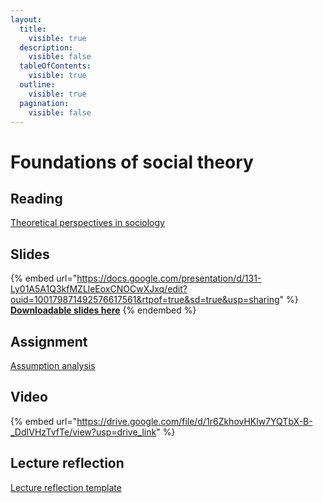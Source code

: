 ```yaml
---
layout:
  title:
    visible: true
  description:
    visible: false
  tableOfContents:
    visible: true
  outline:
    visible: true
  pagination:
    visible: false
---
```


# Foundations of social theory

## Reading

[Theoretical perspectives in sociology](https://drive.google.com/file/d/1rRnvUKXky1NDcl260b_MOBv5S7oZK0qW/view?usp=sharing)

## Slides

{% embed url="https://docs.google.com/presentation/d/131-Ly01A5A1Q3kfMZLleEoxCNOCwXJxq/edit?ouid=100179871492576617561&rtpof=true&sd=true&usp=sharing" %}
[**Downloadable slides here**](https://docs.google.com/presentation/d/131-Ly01A5A1Q3kfMZLleEoxCNOCwXJxq/edit?usp=sharing\&ouid=100179871492576617561\&rtpof=true\&sd=true)
{% endembed %}

## Assignment

[Assumption analysis](https://docs.google.com/document/d/1f_pTXsqf5LFk8T0E2sMqBYqNPS7vt-bN/edit?usp=drive_link\&ouid=100179871492576617561\&rtpof=true\&sd=true)

## Video

{% embed url="https://drive.google.com/file/d/1r6ZkhovHKlw7YQTbX-B-_DdIVHzTvfTe/view?usp=drive_link" %}

## Lecture reflection

[Lecture reflection template](https://docs.google.com/document/d/1rJBdlEthB6jCl9uQaNRRBMwQ7rYNyUX3/edit?usp=drive_link\&ouid=100179871492576617561\&rtpof=true\&sd=true)
